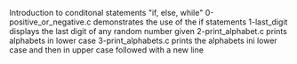 Introduction to conditonal statements "if, else, while"
0-positive_or_negative.c demonstrates the use of the if statements
1-last_digit displays the last digit of any random number given
2-print_alphabet.c prints alphabets in lower case
3-print_alphabets.c prints the alphabets ini lower case and then in upper case followed with a new line
